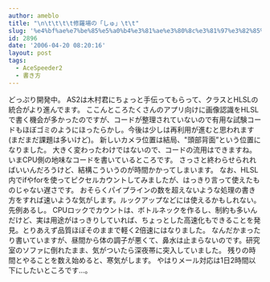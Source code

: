 ```yaml
---
author: ameblo
title: "\n\t\t\t\t修羅場の「しゅ」\t\t"
slug: '%e4%bf%ae%e7%be%85%e5%a0%b4%e3%81%ae%e3%80%8c%e3%81%97%e3%82%85%e3%80%8d'
id: 2896
date: '2006-04-20 08:20:16'
layout: post
tags:
  - AceSpeeder2
  - 書き方
---
```


どっぷり開発中。 AS2は木村君にちょっと手伝ってもらって、クラスとHLSLの統合がより進んでます。 ここんところたくさんのアプリ向けに画像認識をHLSLで書く機会が多かったのですが、コードが整理されていないので有用な試験コードもほぼゴミのようにほったらかし。今後は少しは再利用が進むと思われます(まだまだ課題は多いけど)。 新しいカメラ位置は結局、"頭部背面”という位置になりました。 大きく変わったわけではないので、コードの流用はできますね。 いまCPU側の地味なコードを書いているところです。 さっさと終わらせられればいいんだろうけど、結構こういうのが時間かかってしまいます。 なお、HLSL内でifやforを使ってピクセルカウントしてみましたが、はっきり言って使えたものじゃない遅さです。 おそらくパイプラインの数を超えないような処理の書き方をすれば速いような気がします。ルックアップなどには使えるかもしれない。先例あるし。 CPUロックでカウントは、ボトルネックを作るし、制約も多いんだけど、実は用途がはっきりしていれば、ちょっとした高速化もできることを発見。とりあえず品質ほぼそのままで軽く2倍速にはなりました。 なんだかまったり書いていますが、昼間から体の調子が悪くて、鼻水は止まらないのです。研究室のソファに倒れたまま、気がついたら深夜帯に突入していました。 残りの時間とやることを数え始めると、寒気がします。 やはりメール対応は1日2時間以下にしたいところです…。